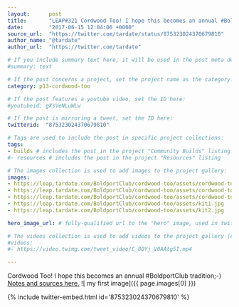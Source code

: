 ```yaml
---
layout:      post
title:       "LEAP#321 Cordwood Too! I hope this becomes an annual #BoldportClub tradition;-)"
date:        "2017-06-15 12:04:06 +0000"
source_url:  "https://twitter.com/tardate/status/875323024370679810"
author_name: "@tardate"
author_url:  "https://twitter.com/tardate"

# If you include summary text here, it will be used in the post meta description instead of an excerpt from the post body
#summary: text

# If the post concerns a project, set the project name as the category:
category: p13-cordwood-too

# If the post features a youtube video, set the ID here:
#youtubeid: gXsVeNLuWLw

# If the post is mirroring a tweet, set the ID here:
twitterid:  "875323024370679810"

# Tags are used to include the post in specific project collections:
tags:
- builds # includes the post in the project "Community Builds" listing
#- resources # includes the post in the project "Resources" listing

# The images collection is used to add images to the project gallery:
images:
- https://leap.tardate.com/BoldportClub/cordwood-too/assets/cordwood-too_build.jpg
- https://leap.tardate.com/BoldportClub/cordwood-too/assets/cordwood-too_schematic.jpg
- https://leap.tardate.com/BoldportClub/cordwood-too/assets/cordwood-too_twins.jpg
- https://leap.tardate.com/BoldportClub/cordwood-too/assets/kit1.jpg
- https://leap.tardate.com/BoldportClub/cordwood-too/assets/kit2.jpg

hero_image_url: # fully-qualified url to the "hero" image, used in twitter cards for example

# The videos collection is used to add videos to the project gallery (currently only mp4):
#videos:
#- https://video.twimg.com/tweet_video/C_8OYj_V0AAtg5I.mp4

---
```


Cordwood Too! I hope this becomes an annual #BoldportClub tradition;-)
[Notes and sources here.](https://github.com/tardate/LittleArduinoProjects/tree/master/BoldportClub/cordwood-too)
![ my first image]({{ page.images[0] }})

{% include twitter-embed.html id='875323024370679810' %}
